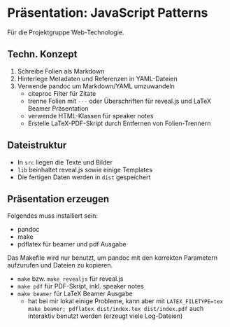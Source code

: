 # Präsentation: JavaScript Patterns

Für die Projektgruppe Web-Technologie.

## Techn. Konzept

1. Schreibe Folien als Markdown
2. Hinterlege Metadaten und Referenzen in YAML-Dateien
3. Verwende pandoc um Markdown/YAML umzuwandeln
    - citeproc Filter für Zitate
    - trenne Folien mit `---` oder Überschriften für reveal.js und LaTeX Beamer Präsentation
    - verwende HTML-Klassen für speaker notes
    - Erstelle LaTeX-PDF-Skript durch Entfernen von Folien-Trennern

## Dateistruktur

- In `src` liegen die Texte und Bilder
- `lib` beinhaltet reveal.js sowie einige Templates
- Die fertigen Daten werden in `dist` gespeichert

## Präsentation erzeugen

Folgendes muss installiert sein:

- pandoc
- make
- pdflatex für beamer und pdf Ausgabe

Das Makefile wird nur benutzt, um pandoc mit den korrekten Parametern aufzurufen und Dateien zu kopieren.

- `make` bzw. `make revealjs` für reveal.js
- `make pdf` für PDF-Skript, inkl. speaker notes
- `make beamer` für LaTeX Beamer Ausgabe
    - hat bei mir lokal einige Probleme, kann aber mit `LATEX_FILETYPE=tex make beamer; pdflatex dist/index.tex dist/index.pdf` auch interaktiv benutzt werden (erzeugt viele Log-Dateien)

